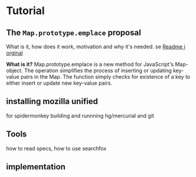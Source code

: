 # Tutorial

## The `Map.prototype.emplace` proposal
What is it, how does it work, motivation and why it's needed. se [Readme i orginal ](https://github.com/tc39/proposal-upsert/blob/master/README.md)

__What is it?__
Map.prototype.emplace is a new method for JavaScript's Map-object. The operation simplifies the process of inserting or updating key-value pairs in the Map. The function simply checks for existence of a key to either insert or update new key-value pairs. 



## installing mozilla unified
for spidermonkey
building and runnning
hg/mercurial and git

## Tools
how to read specs, how to use searchfox

## implementation
